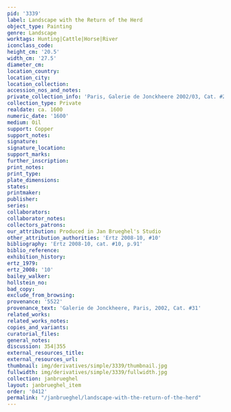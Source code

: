 ```yaml
---
pid: '3339'
label: Landscape with the Return of the Herd
object_type: Painting
genre: Landscape
worktags: Hunting|Cattle|Horse|River
iconclass_code:
height_cm: '20.5'
width_cm: '27.5'
diameter_cm:
location_country:
location_city:
location_collection:
accession_nos_and_notes:
private_collection_info: 'Paris, Galerie de Jonckheere 2002/03, Cat. #24'
collection_type: Private
realdate: ca. 1600
numeric_date: '1600'
medium: Oil
support: Copper
support_notes:
signature:
signature_location:
support_marks:
further_inscription:
print_notes:
print_type:
plate_dimensions:
states:
printmaker:
publisher:
series:
collaborators:
collaborator_notes:
collectors_patrons:
our_attribution: Produced in Jan Brueghel's Studio
other_attribution_authorities: 'Ertz 2008-10, #10'
bibliography: 'Ertz 2008-10, cat. #10, p.91'
biblio_reference:
exhibition_history:
ertz_1979:
ertz_2008: '10'
bailey_walker:
hollstein_no:
bad_copy:
exclude_from_browsing:
provenance: '5522'
provenance_text: 'Galerie de Jonckheere, Paris, 2002, Cat. #31'
related_works:
related_works_notes:
copies_and_variants:
curatorial_files:
general_notes:
discussion: 354|355
external_resources_title:
external_resources_url:
thumbnail: img/derivatives/simple/3339/thumbnail.jpg
fullwidth: img/derivatives/simple/3339/fullwidth.jpg
collection: janbrueghel
layout: janbrueghel_item
order: '0412'
permalink: "/janbrueghel/landscape-with-the-return-of-the-herd"
---
```

